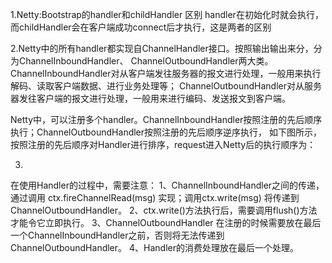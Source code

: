 1.Netty:Bootstrap的handler和childHandler 区别
handler在初始化时就会执行，而childHandler会在客户端成功connect后才执行，这是两者的区别

2.Netty中的所有handler都实现自ChannelHandler接口。按照输出输出来分，分为ChannelInboundHandler、
ChannelOutboundHandler两大类。ChannelInboundHandler对从客户端发往服务器的报文进行处理，一般用来执行解码、读取客户端数据、进行业务处理等；
ChannelOutboundHandler对从服务器发往客户端的报文进行处理，一般用来进行编码、发送报文到客户端。

Netty中，可以注册多个handler。ChannelInboundHandler按照注册的先后顺序执行；ChannelOutboundHandler按照注册的先后顺序逆序执行，
如下图所示，按照注册的先后顺序对Handler进行排序，request进入Netty后的执行顺序为：

3.
在使用Handler的过程中，需要注意：
1、ChannelInboundHandler之间的传递，通过调用 ctx.fireChannelRead(msg) 实现；调用ctx.write(msg) 将传递到ChannelOutboundHandler。
2、ctx.write()方法执行后，需要调用flush()方法才能令它立即执行。
3、ChannelOutboundHandler 在注册的时候需要放在最后一个ChannelInboundHandler之前，否则将无法传递到ChannelOutboundHandler。
4、Handler的消费处理放在最后一个处理。